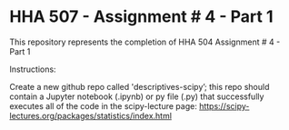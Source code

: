 # HHA 507 - Assignment # 4 - Part 1

This repository represents the completion of HHA 504 Assignment # 4 - Part 1

Instructions:

Create a new github repo called 'descriptives-scipy’; this repo should contain a Jupyter notebook (.ipynb) or py file (.py) that successfully executes all of the code in the scipy-lecture page:  https://scipy-lectures.org/packages/statistics/index.html
